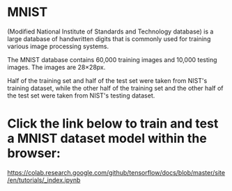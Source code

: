 # MNIST
(Modified National Institute of Standards and Technology database) is a large database of handwritten digits that is commonly used for training various image processing systems.

The MNIST database contains 60,000 training images and 10,000 testing images. The images are 28×28px.

Half of the training set and half of the test set were taken from NIST's training dataset, while the other half of the training set and the other half of the test set were taken from NIST's testing dataset.

# Click the link below to train and test a MNIST dataset model within the browser:

https://colab.research.google.com/github/tensorflow/docs/blob/master/site/en/tutorials/_index.ipynb

